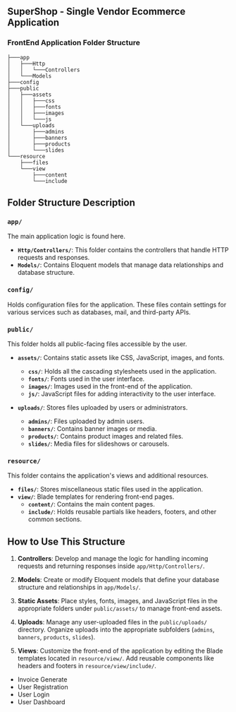 ## SuperShop - Single Vendor Ecommerce Application


### FrontEnd Application Folder Structure

```
├───app
│   ├───Http
│   │   └───Controllers
│   └───Models
├───config
├───public
│   ├───assets
│   │   ├───css
│   │   ├───fonts
│   │   ├───images
│   │   └───js
│   └───uploads
│       ├───admins
│       ├───banners
│       ├───products
│       └───slides
└───resource
    ├───files
    └───view
        ├───content
        └───include
```


## Folder Structure Description

### `app/`
The main application logic is found here.

- **`Http/Controllers/`**: This folder contains the controllers that handle HTTP requests and responses.
- **`Models/`**: Contains Eloquent models that manage data relationships and database structure.

### `config/`
Holds configuration files for the application. These files contain settings for various services such as databases, mail, and third-party APIs.

### `public/`
This folder holds all public-facing files accessible by the user.

- **`assets/`**: Contains static assets like CSS, JavaScript, images, and fonts.
  - **`css/`**: Holds all the cascading stylesheets used in the application.
  - **`fonts/`**: Fonts used in the user interface.
  - **`images/`**: Images used in the front-end of the application.
  - **`js/`**: JavaScript files for adding interactivity to the user interface.
  
- **`uploads/`**: Stores files uploaded by users or administrators.
  - **`admins/`**: Files uploaded by admin users.
  - **`banners/`**: Contains banner images or media.
  - **`products/`**: Contains product images and related files.
  - **`slides/`**: Media files for slideshows or carousels.

### `resource/`
This folder contains the application's views and additional resources.

- **`files/`**: Stores miscellaneous static files used in the application.
- **`view/`**: Blade templates for rendering front-end pages.
  - **`content/`**: Contains the main content pages.
  - **`include/`**: Holds reusable partials like headers, footers, and other common sections.

## How to Use This Structure

1. **Controllers**: Develop and manage the logic for handling incoming requests and returning responses inside `app/Http/Controllers/`.

2. **Models**: Create or modify Eloquent models that define your database structure and relationships in `app/Models/`.

3. **Static Assets**: Place styles, fonts, images, and JavaScript files in the appropriate folders under `public/assets/` to manage front-end assets.

4. **Uploads**: Manage any user-uploaded files in the `public/uploads/` directory. Organize uploads into the appropriate subfolders (`admins`, `banners`, `products`, `slides`).

5. **Views**: Customize the front-end of the application by editing the Blade templates located in `resource/view/`. Add reusable components like headers and footers in `resource/view/include/`.

- Invoice Generate
- User Registration
- User Login
- User Dashboard
